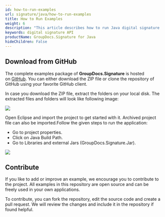 ```yaml
---
id: how-to-run-examples
url: signature/java/how-to-run-examples
title: How to Run Examples
weight: 6
description: "This article describes how to run Java digital signature API code examples. We offer multiple solutions on how you can run GroupDocs.Signature examples, by building your own or using our back-end or front-end examples out-of-the-box."
keywords: digital signature API
productName: GroupDocs.Signature for Java
hideChildren: False
---
```

  

## Download from GitHub

The complete examples package of **GroupDocs.Signature** is hosted on [GitHub](https://github.com/groupdocs-signature/GroupDocs.Signature-for-Java). You can either download the ZIP file or clone the repository of GitHub using your favorite GitHub client.

In case you download the ZIP file, extract the folders on your local disk. The extracted files and folders will look like following image:

![](/signature/java/images/how-to-run-examples.png)

Open Eclipse and import the project to get started with it. Archived project file can also be imported.Follow the given steps to run the application:

*   Go to project properties.
*   Click on Java Build Path.
*   Go to Libraries and external Jars (GroupDocs.Signature.Jar).

![](/signature/java/images/how-to-run-examples_1.png)

## Contribute

If you like to add or improve an example, we encourage you to contribute to the project. All examples in this repository are open source and can be freely used in your own applications.

To contribute, you can fork the repository, edit the source code and create a pull request. We will review the changes and include it in the repository if found helpful.
